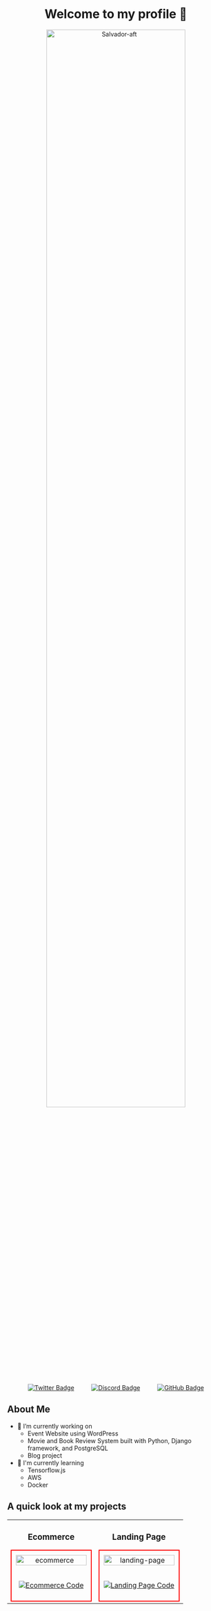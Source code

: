 <div align="center">
  <h1> Welcome to my profile 👋</h1>
  <img src="https://i.ibb.co/fMDY4Gh/Salvador-aft.png" alt="Salvador-aft" border="0" style="width: 80%; max-width: 600px;">
  <br><br>
  <div style="display: flex; justify-content: center; gap: 20px;">
    <a href="https://x.com/salvador_aft" target="_blank">
      <img src="https://badgen.net/badge/X/Redbox_dev/blue?icon=twitter" alt="Twitter Badge" style="margin: 0 10px;">
    </a>
    <a href="https://discord.com/users/Salvador-aft" target="_blank">
      <img src="https://badgen.net/badge/Discord/Redboxbox/blue?icon=discord" alt="Discord Badge" style="margin: 0 10px;">
    </a>
    <a href="https://github.com/Salvador-aft" target="_blank">
      <img src="https://badgen.net/badge/GitHub/Salvador_aft/blue?icon=github" alt="GitHub Badge" style="margin: 0 10px;">
    </a>
  </div>
</div>

## About Me

- 🔭 I’m currently working on
  - Event Website using WordPress
  - Movie and Book Review System built with Python, Django framework, and PostgreSQL 
  - Blog project
- 🌱 I'm currently learning
  - Tensorflow.js
  - AWS
  - Docker

## A quick look at my projects
<table>
  <tr>
    <td width="50%">
      <h3 align="center">Ecommerce</h3>
      <div align="center" style="border: 2px solid #ff0000; padding: 10px;">
        <img src="https://i.ibb.co/BZP7mkn/ecommerce.gif" alt="ecommerce" border="0" style="width: 100%;">
        <br><br>
        <p>
          <a href="https://github.com/Salvador-aft/Ecommerce-project" target="_blank">
            <img src="https://badgen.net/badge/GitHub/Code%20Here/blue?icon=github" alt="Ecommerce Code">
          </a>
        </p>
      </div>
    </td>
    <td width="50%">
      <h3 align="center">Landing Page</h3>
      <div align="center" style="border: 2px solid #ff0000; padding: 10px;">
        <img src="https://i.ibb.co/mR4HSBk/landing-page.gif" alt="landing-page" border="0" style="width: 100%;">
        <br><br>
        <p>
          <a href="https://github.com/Salvador-aft/Landing-Page---MinuteMaid" target="_blank">
            <img src="https://badgen.net/badge/GitHub/Code%20Here/blue?icon=github" alt="Landing Page Code">
          </a>
        </p>
      </div>
    </td>
  </tr>
</table>
